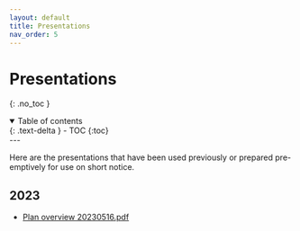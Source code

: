```yaml
---
layout: default
title: Presentations
nav_order: 5
---
```


# Presentations
{: .no_toc }
<details open markdown="block">
  <summary>
    Table of contents
  </summary>
  {: .text-delta }
- TOC
{:toc}
</details>
---


Here are the presentations that have been used previously or prepared pre-emptively for use on short notice.

## 2023

* [Plan overview 20230516.pdf](20230516.pdf)
